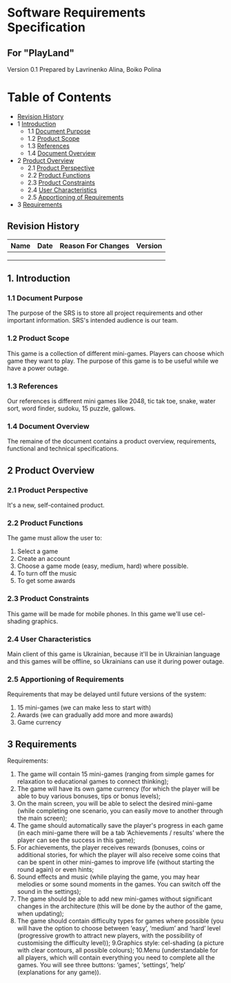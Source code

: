 # Software Requirements Specification
## For "PlayLand"

Version 0.1
Prepared by Lavrinenko Alina, Boiko Polina
# Table of Contents 
* [Revision History](#Revision-History)
* 1 [Introduction](#1-Introduction)
  * 1.1 [Document Purpose](#11-Document-Purpose)
  * 1.2 [Product Scope](#12-Product-Scope)
  * 1.3 [References](#13-References)
  * 1.4 [Document Overview](#14-Document-Overview)
* 2 [Product Overview](#2-Product-Overview)
  * 2.1 [Product Perspective](#21-Product-Perspective)
  * 2.2 [Product Functions](#22-Product-Functions)
  * 2.3 [Product Constraints](#23-Product-Constraints)
  * 2.4 [User Characteristics](#24-User-Charecteristics)
  * 2.5 [Apportioning of Requirements](#25-Apportioning-of-Requirements)
* 3 [Requirements](#3-Requirements)
## Revision History
| Name | Date    | Reason For Changes  | Version   |
| ---- | ------- | ------------------- | --------- |
|      |         |                     |           |
|      |         |                     |           |
|      |         |                     |           |
## 1. Introduction
### 1.1 Document Purpose
The purpose of the SRS is to store all project requirements and other important information. SRS's intended audience is our team.
### 1.2 Product Scope
This game is a collection of different mini-games. Players can choose which game they want to play. The purpose of this game is to be useful while we have a power outage.
### 1.3 References
Our references is different mini games like 2048, tic tak toe, snake, water sort, word finder, sudoku, 15 puzzle, gallows.
### 1.4 Document Overview
The remaine of the document contains a product overview, requirements, functional and technical specifications.
## 2 Product Overview
### 2.1 Product Perspective
It's a new, self-contained product.
### 2.2 Product Functions
The game must allow the user to:
1. Select a game 
2. Create an account
3. Choose a game mode (easy, medium, hard) where possible.
4. To turn off the music
5. To get some awards
### 2.3 Product Constraints
This game will be made for mobile phones. In this game we'll use cel-shading graphics. 
### 2.4 User Characteristics
Main client of this game is Ukrainian, because it'll be in Ukrainian language and this games will be offline, so Ukrainians can use it during power outage.
### 2.5 Apportioning of Requirements
Requirements that may be delayed until future versions of the system:
1. 15 mini-games (we can make less to start with)
2. Awards (we can gradually add more and more awards)
3. Game currency
## 3 Requirements
Requirements:
1. The game will contain 15 mini-games (ranging from simple games for relaxation to educational games to connect thinking);
2. The game will have its own game currency (for which the player will be able to buy various bonuses, tips or bonus levels);
3. On the main screen, you will be able to select the desired mini-game (while completing one scenario, you can easily move to another through the main screen);
4. The game should automatically save the player's progress in each game (in each mini-game there will be a tab ‘Achievements / results’ where the player can see the success in this game);
5. For achievements, the player receives rewards (bonuses, coins or additional stories, for which the player will also receive some coins that can be spent in other mini-games to improve life (without starting the round again) or even hints;
6. Sound effects and music (while playing the game, you may hear melodies or some sound moments in the games. You can switch off the sound in the settings);
7. The game should be able to add new mini-games without significant changes in the architecture (this will be done by the author of the game, when updating);
8. The game should contain difficulty types for games where possible (you will have the option to choose between ‘easy’, ‘medium’ and ‘hard’ level (progressive growth to attract new players, with the possibility of customising the difficulty level));
9.Graphics style: cel-shading (a picture with clear contours, all possible colours);
10.Menu (understandable for all players, which will contain everything you need to complete all the games. You will see three buttons: ‘games’, ‘settings’, ‘help’ (explanations for any game)).
